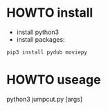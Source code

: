 # HOWTO install

- install python3
- install packages:
```
pip3 install pydub moviepy 

```

# HOWTO useage

python3 jumpcut.py [args]
